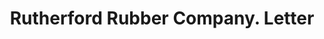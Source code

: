 ---
doi: 10.7916/D8V70WNG
date_other: '1912'
date_other_textual: '1912'
form: correspondence
genre:
- Letters (correspondence)
name:
- Rutherford Rubber Company
object_in_context_url: https://biggert.cul.columbia.edu/items/view/ave_biggert_00821
subject_hierarchical_geographic:
- Rutherford, New Jersey, United States
subject_name:
- Rutherford Rubber Company
title: Rutherford Rubber Company. Letter
sort_title: Rutherford Rubber Company. Letter
call_number: ave_biggert_00821
coordinates:
- 40.820314,-74.106041
pid: ave_biggert_00821
identifiers: ave_biggert_00821
thumbnail: https://derivativo-3.library.columbia.edu/iiif/2/ldpd:345349/full/!256,256/0/native.jpg
permalink: "/items/ave_biggert_00821/"
layout: iiif-image-page
---